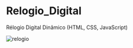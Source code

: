 # Relogio_Digital
Rélogio Digital Dinâmico (HTML, CSS, JavaScript)


![relogio](https://github.com/LucasZan0n/Relogio_Digital/assets/63760377/6c398602-3ddc-46b5-b927-f62b4fd1407c)
